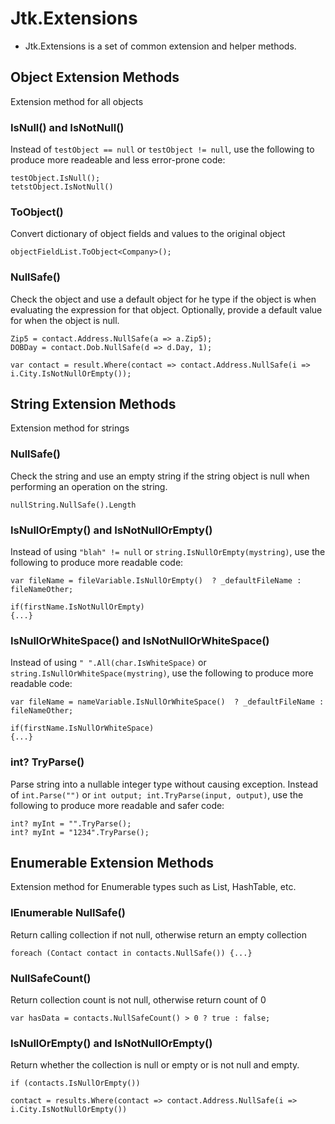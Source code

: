 # Jtk.Extensions
- Jtk.Extensions is a set of common extension and helper methods.

## Object Extension Methods
Extension method for all objects

### IsNull() and IsNotNull()
Instead of `testObject == null` or `testObject != null`, use the following to produce more readeable and less error-prone code:
```
testObject.IsNull();
tetstObject.IsNotNull()
```

### ToObject<T>()
Convert dictionary of object fields and values to the original object
```
objectFieldList.ToObject<Company>();
```

### NullSafe()
Check the object and use a default object for he type if the object is when evaluating the expression for that object. Optionally, provide a default value for when the object is null.
```
Zip5 = contact.Address.NullSafe(a => a.Zip5);
DOBDay = contact.Dob.NullSafe(d => d.Day, 1);

var contact = result.Where(contact => contact.Address.NullSafe(i => i.City.IsNotNullOrEmpty());
```

## String Extension Methods
Extension method for strings

### NullSafe()
Check the string and use an empty string if the string object is null when performing an operation on the string.
```
nullString.NullSafe().Length
```

### IsNullOrEmpty() and IsNotNullOrEmpty()
Instead of using `"blah" != null` or `string.IsNullOrEmpty(mystring)`, use the following to produce more readable code:
```
var fileName = fileVariable.IsNullOrEmpty()  ? _defaultFileName : fileNameOther;

if(firstName.IsNotNullOrEmpty) 
{...}
```

### IsNullOrWhiteSpace() and IsNotNullOrWhiteSpace()
Instead of using `" ".All(char.IsWhiteSpace)` or `string.IsNullOrWhiteSpace(mystring)`, use the following to produce more readable code:
```
var fileName = nameVariable.IsNullOrWhiteSpace()  ? _defaultFileName : fileNameOther;

if(firstName.IsNullOrWhiteSpace) 
{...}
```

### int? TryParse()
Parse string into a nullable integer type without causing exception. Instead of `int.Parse("")` or `int output; int.TryParse(input, output)`, use the following to produce more readable and safer code: 
```
int? myInt = "".TryParse();
int? myInt = "1234".TryParse();
```

## Enumerable Extension Methods
Extension method for Enumerable types such as List, HashTable, etc.

### IEnumerable<T> NullSafe<T>()
Return calling collection if not null, otherwise return an empty collection
```
foreach (Contact contact in contacts.NullSafe()) {...}
```

### NullSafeCount<T>()
Return collection count is not null, otherwise return count of 0
```
var hasData = contacts.NullSafeCount() > 0 ? true : false;
```

### IsNullOrEmpty<T>() and  IsNotNullOrEmpty<T>()
Return whether the collection is null or empty or is not null and empty.
```
if (contacts.IsNullOrEmpty())

contact = results.Where(contact => contact.Address.NullSafe(i => i.City.IsNotNullOrEmpty())
```